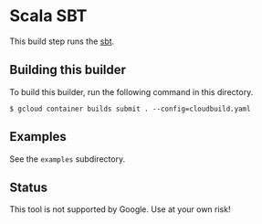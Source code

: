 # Scala SBT

This build step runs the [sbt](http://www.scala-sbt.org/).

## Building this builder

To build this builder, run the following command in this directory.

    $ gcloud container builds submit . --config=cloudbuild.yaml

## Examples

See the `examples` subdirectory.

## Status

This tool is not supported by Google. Use at your own risk!
